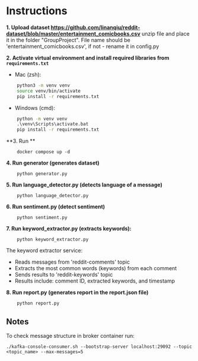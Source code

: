 # Instructions
**1. Upload dataset https://github.com/linanqiu/reddit-dataset/blob/master/entertainment_comicbooks.csv**
unzip file and place it in the folder "GroupProject". 
File name should be 'entertainment_comicbooks.csv', if not - rename it in config.py

**2. Activate virtual environment and install required libraries from `requirements.txt`**
- Mac (zsh):
```zsh
    python3 -m venv venv
    source venv/bin/activate
    pip install -r requirements.txt
```
- Windows (cmd):
```cmd
    python -m venv venv
    .\venv\Scripts\activate.bat
    pip install -r requirements.txt
```

**3. Run **
```
    docker compose up -d
```

**4. Run generator (generates dataset)**
```
    python generator.py
```

**5. Run language_detector.py (detects language of a message)**
```
    python language_detector.py
```

**6. Run sentiment.py (detect sentiment)**
```
    python sentiment.py
```

**7. Run keyword_extractor.py (extracts keywords):**
```
    python keyword_extractor.py
```
The keyword extractor service:
- Reads messages from 'reddit-comments' topic
- Extracts the most common words (keywords) from each comment
- Sends results to 'reddit-keywords' topic
- Results include: comment ID, extracted keywords, and timestamp


**8. Run report.py (generates report in the report.json file)**
```
    python report.py
```




## Notes

To check message structure in broker container run:
```
./kafka-console-consumer.sh --bootstrap-server localhost:29092 --topic <topic_name> --max-messages=5
```

